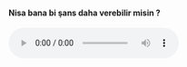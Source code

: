 <!DOCTYPE html>
<html lang="en">
<head>
    <meta charset="UTF-8">
    <meta http-equiv="X-UA-Compatible" content="IE=edge">
    <meta name="viewport" content="width=device-width, initial-scale=1.0">
    <title>nisa</title>
</head>
<body>
    
<h4>Nisa bana bi şans daha verebilir misin ?</h4>
    <audio autoplay controls>
    <source src="aaa.mp3.mp3" type="audio/mpeg">
    tarayıcı bu ses dosyasını açamıyor.
</audio>
</body>
</html>
 

